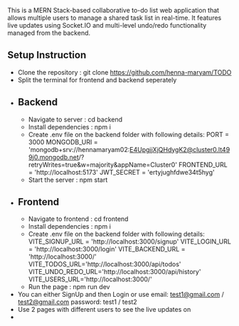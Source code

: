 This is a MERN Stack-based collaborative to-do list web application that allows multiple users to manage a shared task list in real-time. It features live updates using Socket.IO and multi-level undo/redo functionality managed from the backend.

## Setup Instruction
  - Clone the repository : git clone https://github.com/henna-maryam/TODO
  - Split the terminal for frontend and backend seperately
  - ## Backend
      - Navigate to server : cd backend
      - Install dependencies : npm i
      - Create .env file on the backend folder with following details:
            PORT = 3000
            MONGODB_URI = 'mongodb+srv://hennamaryam02:E4UpgjjXjQHdygK2@cluster0.lt499j0.mongodb.net/?retryWrites=true&w=majority&appName=Cluster0'
            FRONTEND_URL = 'http://localhost:5173'
            JWT_SECRET = 'ertyjughfdwe34t5hyg'
      - Start the server : npm start
  - ## Frontend
      - Navigate to frontend : cd frontend
      - Install dependencies : npm i
      - Create .env file on the backend folder with following details:
            VITE_SIGNUP_URL = 'http://localhost:3000/signup'
            VITE_LOGIN_URL = 'http://localhost:3000/login'
            VITE_BACKEND_URL = 'http://localhost:3000/'
            VITE_TODOS_URL='http://localhost:3000/api/todos'
            VITE_UNDO_REDO_URL='http://localhost:3000/api/history'
            VITE_USERS_URL='http://localhost:3000/'
      - Run the page : npm run dev
  - You can either SignUp and then Login or use
        email: test1@gmail.com / test2@gmail.com
        password: test1 / test2
  - Use 2 pages with different users to see the live updates on
  - 
